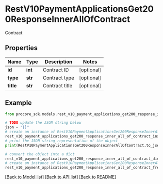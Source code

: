 # RestV10PaymentApplicationsGet200ResponseInnerAllOfContract

Contract

## Properties

Name | Type | Description | Notes
------------ | ------------- | ------------- | -------------
**id** | **int** | Contract ID | [optional] 
**type** | **str** | Contract type | [optional] 
**title** | **str** | Contract title | [optional] 

## Example

```python
from procore_sdk.models.rest_v10_payment_applications_get200_response_inner_all_of_contract import RestV10PaymentApplicationsGet200ResponseInnerAllOfContract

# TODO update the JSON string below
json = "{}"
# create an instance of RestV10PaymentApplicationsGet200ResponseInnerAllOfContract from a JSON string
rest_v10_payment_applications_get200_response_inner_all_of_contract_instance = RestV10PaymentApplicationsGet200ResponseInnerAllOfContract.from_json(json)
# print the JSON string representation of the object
print(RestV10PaymentApplicationsGet200ResponseInnerAllOfContract.to_json())

# convert the object into a dict
rest_v10_payment_applications_get200_response_inner_all_of_contract_dict = rest_v10_payment_applications_get200_response_inner_all_of_contract_instance.to_dict()
# create an instance of RestV10PaymentApplicationsGet200ResponseInnerAllOfContract from a dict
rest_v10_payment_applications_get200_response_inner_all_of_contract_from_dict = RestV10PaymentApplicationsGet200ResponseInnerAllOfContract.from_dict(rest_v10_payment_applications_get200_response_inner_all_of_contract_dict)
```
[[Back to Model list]](../README.md#documentation-for-models) [[Back to API list]](../README.md#documentation-for-api-endpoints) [[Back to README]](../README.md)


